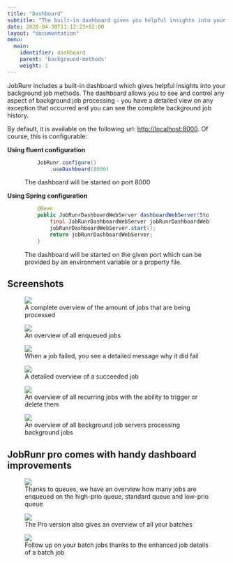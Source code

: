 ```yaml
---
title: "Dashboard"
subtitle: "The built-in dashboard gives you helpful insights into your background jobs"
date: 2020-04-30T11:12:23+02:00
layout: "documentation"
menu: 
  main: 
    identifier: dashboard
    parent: 'background-methods'
    weight: 1
---
```

JobRunr includes a built-in dashboard which gives helpful insights into your background job methods. The dashboard allows you to see and control any aspect of background job processing - you have a detailed view on any exception that occurred and you can see the complete background job history.

By default, it is available on the following url: [http://localhost:8000](http://localhost:8000). Of course, this is configurable:

__Using fluent configuration__
<figure>

```java
    JobRunr.configure()
        .useDashboard(8000)
```
<figcaption>The dashboard will be started on port 8000</figcaption>
</figure>

__Using Spring configuration__
<figure>

```java
    @Bean
    public JobRunrDashboardWebServer dashboardWebServer(StorageProvider storageProvider, JsonMapper jsonMapper, int port) {
        final JobRunrDashboardWebServer jobRunrDashboardWebServer = new JobRunrDashboardWebServer(storageProvider, jsonMapper, port);
        jobRunrDashboardWebServer.start();
        return jobRunrDashboardWebServer;
    }
```
<figcaption>The dashboard will be started on the given port which can be provided by an environment variable or a property file.</figcaption>
</figure>


## Screenshots
<figure>
<img src="/documentation/jobrunr-overview-1.webp" class="kg-image">
<figcaption>A complete overview of the amount of jobs that are being processed</figcaption>
</figure>

<figure>
<img src="/documentation/jobs-enqueued.webp" class="kg-image">
<figcaption>An overview of all enqueued jobs</figcaption>
</figure>

<figure>
<img src="/documentation/job-details-failed-2.webp" class="kg-image">
<figcaption>When a job failed, you see a detailed message why it did fail</figcaption>
</figure>

<figure>
<img src="/documentation/job-details-succeeded.webp" class="kg-image">
<figcaption>A detailed overview of a succeeded job</figcaption>
</figure>

<figure>
<img src="/documentation/recurring-jobs-1.webp" class="kg-image">
<figcaption>
An overview of all recurring jobs with the ability to trigger or delete them</figcaption>
</figure>

<figure>
<img src="/documentation/job-servers.webp" class="kg-image">
<figcaption>An overview of all background job servers processing background jobs</figcaption>
</figure>

## JobRunr pro comes with handy dashboard improvements

<figure>
<img src="/documentation/jobrunr-pro-enqueued.webp" class="kg-image">
<figcaption>Thanks to queues, we have an overview how many jobs are enqueued on the high-prio queue, standard queue and low-prio queue</figcaption>
</figure>

<figure>
<img src="/documentation/jobrunr-pro-batches.webp" class="kg-image">
<figcaption>The Pro version also gives an overview of all your batches</figcaption>
</figure>

<figure>
<img src="/documentation/jobrunr-pro-batch-details.webp" class="kg-image">
<figcaption>Follow up on your batch jobs thanks to the enhanced job details of a batch job</figcaption>
</figure>
